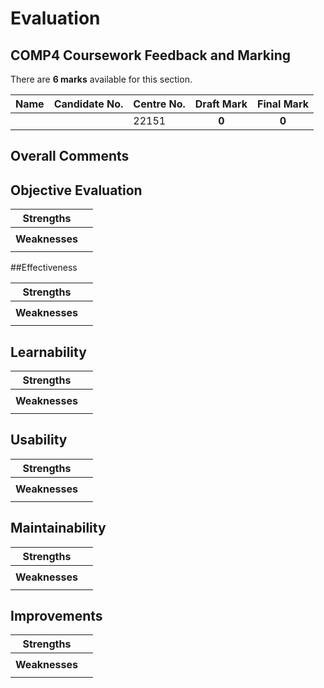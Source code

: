 # Evaluation

## COMP4 Coursework Feedback and Marking

There are **6 marks** available for this section.

|Name|Candidate No.|Centre No.|Draft Mark|Final Mark|
|-|-|-|:-:|:-:|
| | |22151|**0**|**0**|

## Overall Comments

## Objective Evaluation

|**Strengths**||
|-|-|
|| |
|**Weaknesses**||
|| |

##Effectiveness

|**Strengths**||
|-|-|
|| |
|**Weaknesses**||
|| |

## Learnability

|**Strengths**||
|-|-|
|| |
|**Weaknesses**||
|| |

## Usability

|**Strengths**||
|-|-|
|| |
|**Weaknesses**||
|| |

## Maintainability

|**Strengths**||
|-|-|
|| |
|**Weaknesses**||
|| |

## Improvements

|**Strengths**||
|-|-|
|| |
|**Weaknesses**||
|| |
